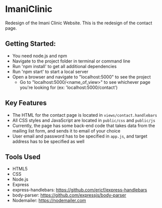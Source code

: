 # ImaniClinic
Redesign of the Imani Clinic Website. This is the redesign of the contact page. 

## Getting Started:
- You need node.js and npm
- Navigate to the project folder in terminal or command line
- Run 'npm install' to get all additional dependencies
- Run 'npm start' to start a local server
- Open a browser and navigate to "localhost:5000" to see the project
  - Go to "localhost:5000/<name_of_view>" to see whichever page you're looking for (ex: 'localhost:5000/contact')

## Key Features
- The HTML for the contact page is located in `views/contact.handlebars`
- All CSS styles and JavaScript are located in `public/css` and `public/js`
- Currently, the page has some back-end code that takes data from the mailing list form, and sends it to email of your choice
- User email and password has to be specified in `app.js`, and target address has to be specified as well

## Tools Used
- HTML5
- CSS
- Node.js
- Express
- express-handlebars: https://github.com/ericf/express-handlebars
- body-parser: https://github.com/expressjs/body-parser
- Nodemailer: https://nodemailer.com
